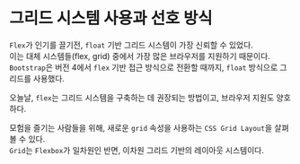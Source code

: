 # 그리드 시스템 사용과 선호 방식

`Flex`가 인기를 끌기전, `float` 기반 그리드 시스템이 가장 신뢰할 수 있었다. <br />
이는 대체 시스템들(flex, grid) 중에서 가장 많은 브라우저를 지원하기 때문이다. <br />
`Bootstrap`은 버전 4에서 `flex` 기반 접근 방식으로 전환할 때까지, `float` 방식으로 그리드를 사용했다.

오늘날, `flex`는 그리드 시스템을 구축하는 데 권장되는 방법이고, 브라우저 지원도 양호하다.

모험을 즐기는 사람들을 위해, 새로운 `grid` 속성을 사용하는 `CSS Grid Layout`을 살펴볼 수 있다. <br />
`Grid`는 `Flexbox`가 일차원인 반면, 이차원 그리드 기반의 레이아웃 시스템이다.

